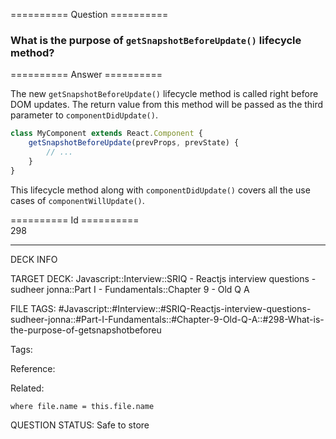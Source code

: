 ========== Question ==========  

### What is the purpose of `getSnapshotBeforeUpdate()` lifecycle method?  

========== Answer ==========  

The new `getSnapshotBeforeUpdate()` lifecycle method is called right before DOM updates. The return value from this method will be passed as the third parameter to `componentDidUpdate()`.

```javascript
class MyComponent extends React.Component {
    getSnapshotBeforeUpdate(prevProps, prevState) {
        // ...
    }
}
```

This lifecycle method along with `componentDidUpdate()` covers all the use cases of `componentWillUpdate()`.

========== Id ==========  
298

---

DECK INFO

TARGET DECK: Javascript::Interview::SRIQ - Reactjs interview questions - sudheer jonna::Part I - Fundamentals::Chapter 9 - Old Q A

FILE TAGS: #Javascript::#Interview::#SRIQ-Reactjs-interview-questions-sudheer-jonna::#Part-I-Fundamentals::#Chapter-9-Old-Q-A::#298-What-is-the-purpose-of-getsnapshotbeforeu

Tags:

Reference:

Related:

```dataview
where file.name = this.file.name
```

QUESTION STATUS: Safe to store
